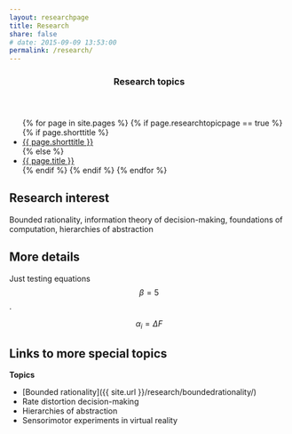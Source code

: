 ```yaml
---
layout: researchpage
title: Research
share: false
# date: 2015-09-09 13:53:00
permalink: /research/
---
```


<section id="table-of-contents" class="toc">
  <header>
    <h3><i class="fa fa-fw fa-puzzle-piece"></i> Research topics</h3>
  </header>
  <div id="drawer" markdown="0">
    <ul>
      {% for page in site.pages %}
        {% if page.researchtopicpage == true %}
          {% if page.shorttitle %}
            <li><a href="{{ site.url }}{{ page.url }}"><i class="fa fa-fw fa-caret-right"></i> {{ page.shorttitle }}</a></li>
          {% else %}
            <li><a href="{{ site.url }}{{ page.url }}"><i class="fa fa-fw fa-caret-right"></i> {{ page.title }}</a></li>
          {% endif %}
        {% endif %}
      {% endfor %}
    </ul>
  </div>
</section><!-- /#table-of-contents -->


## Research interest
Bounded rationality, information theory of decision-making, foundations of computation, hierarchies of abstraction

## More details
Just testing equations $$\beta = 5$$.

$$ \alpha_i = \Delta F $$

## Links to more special topics
**Topics**  

* [Bounded rationality]({{ site.url }}/research/boundedrationality/)
* Rate distortion decision-making
* Hierarchies of abstraction
* Sensorimotor experiments in virtual reality
